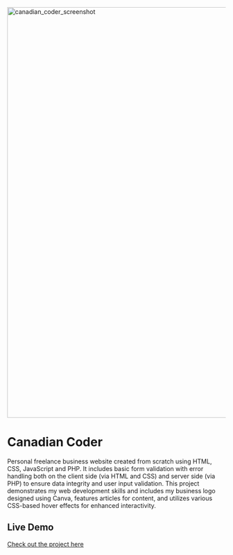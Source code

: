 <img width="947" alt="canadian_coder_screenshot" src="https://github.com/user-attachments/assets/940e6b53-425d-4e62-b7a5-8a0e75d2b68e">

# Canadian Coder
Personal freelance business website created from scratch using HTML, CSS, JavaScript and PHP. It includes basic form validation with error handling both on the client side (via HTML and CSS) and server side (via PHP) to ensure data integrity and user input validation. This project demonstrates my web development skills and includes my business logo designed using Canva, features articles for content, and utilizes various CSS-based hover effects for enhanced interactivity.

## Live Demo
[Check out the project here](https://www.canadiancoder.ca)
